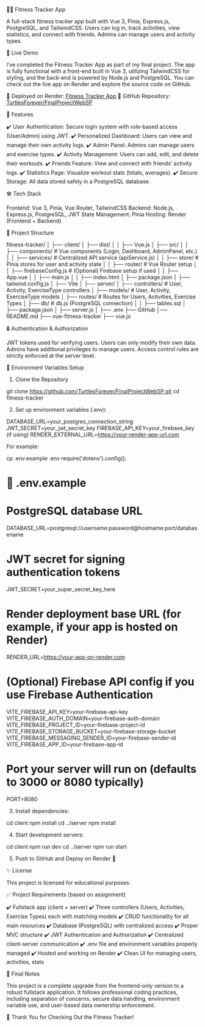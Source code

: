 🏋️‍♂️ Fitness Tracker App

A full-stack fitness tracker app built with Vue 3, Pinia, Express.js, PostgreSQL, and TailwindCSS.
Users can log in, track activities, view statistics, and connect with friends. Admins can manage users and activity types.

🚀 Live Demo

I’ve completed the Fitness Tracker App as part of my final project. The app is fully functional with a front-end built in Vue 3, utilizing TailwindCSS for styling, and the back-end is powered by Node.js and PostgreSQL. You can check out the live app on Render and explore the source code on GitHub.

🔗 Deployed on Render: [Fitness Tracker App](https://finalprojectwebsp.onrender.com)
🔗 GitHub Repository: [TurtlesForever/FinalProjectWebSP](https://github.com/TurtlesForever/FinalProjectWebSP/tree/main)

📌 Features

✔️ User Authentication: Secure login system with role-based access (User/Admin) using JWT.
✔️ Personalized Dashboard: Users can view and manage their own activity logs.
✔️ Admin Panel: Admins can manage users and exercise types.
✔️ Activity Management: Users can add, edit, and delete their workouts.
✔️ Friends Feature: View and connect with friends’ activity logs.
✔️ Statistics Page: Visualize workout stats (totals, averages).
✔️ Secure Storage: All data stored safely in a PostgreSQL database.

🛠️ Tech Stack

Frontend: Vue 3, Pinia, Vue Router, TailwindCSS
Backend: Node.js, Express.js, PostgreSQL, JWT
State Management: Pinia
Hosting: Render (Frontend + Backend)

📂 Project Structure

fitness-tracker/
│
├── client/
│   ├── dist/
│   │   ├── Vue.js
│   ├── src/
│   │   ├── components/         # Vue components (Login, Dashboard, AdminPanel, etc.)
│   │   ├── services/            # Centralized API service (apiService.js)
│   │   ├── store/               # Pinia stores for user and activity state
│   │   ├── router/              # Vue Router setup
│   │   ├── firebaseConfig.js    # (Optional) Firebase setup if used
│   │   ├── App.vue
│   │   ├── main.js
│   │   ├── index.html
│   ├── package.json
│   ├── tailwind.config.js
│   ├── Vite
│
├── server/
│   ├── controllers/             # User, Activity, ExerciseType controllers
│   ├── models/                  # User, Activity, ExerciseType models
│   ├── routes/                  # Routes for Users, Activities, Exercise Types
│   ├── db/                      # db.js (PostgreSQL connection)
│   │   ├── tables.sql
│   ├── package.json
│   ├── server.js
│
├── .env
├── GitHub
│── README.md
├── vue-fitness-tracker
├── vue.js

🔒 Authentication & Authorization

JWT tokens used for verifying users.
Users can only modify their own data.
Admins have additional privileges to manage users.
Access control rules are strictly enforced at the server level.

📄 Environment Variables Setup

1. Clone the Repository

git clone https://github.com/TurtlesForever/FinalProjectWebSP.git
cd fitness-tracker

2. Set up environment variables (.env):

DATABASE_URL=your_postgres_connection_string
JWT_SECRET=your_jwt_secret_key
FIREBASE_API_KEY=your_firebase_key (if using)
RENDER_EXTERNAL_URL=https://your-render-app-url.com

For example:

cp .env.example .env
require('dotenv').config();

# 📂 .env.example

# PostgreSQL database URL
DATABASE_URL=postgresql://username:password@hostname:port/databasename

# JWT secret for signing authentication tokens
JWT_SECRET=your_super_secret_key_here

# Render deployment base URL (for example, if your app is hosted on Render)
RENDER_URL=https://your-app-on-render.com

# (Optional) Firebase API config if you use Firebase Authentication
VITE_FIREBASE_API_KEY=your-firebase-api-key
VITE_FIREBASE_AUTH_DOMAIN=your-firebase-auth-domain
VITE_FIREBASE_PROJECT_ID=your-firebase-project-id
VITE_FIREBASE_STORAGE_BUCKET=your-firebase-storage-bucket
VITE_FIREBASE_MESSAGING_SENDER_ID=your-firebase-sender-id
VITE_FIREBASE_APP_ID=your-firebase-app-id

# Port your server will run on (defaults to 3000 or 8080 typically)
PORT=8080

3. Install dependencies:

cd client
npm install
cd ../server
npm install

4. Start development servers:

cd client
npm run dev
cd ../server
npm run start

5. Push to GitHub and Deploy on Render 🚀

✨ License

This project is licensed for educational purposes.

✅ Project Requirements (based on assignment)

✔️ Fullstack app (client + server)
✔️ Three controllers (Users, Activities, Exercise Types) each with matching models
✔️ CRUD functionality for all main resources
✔️ Database (PostgreSQL) with centralized access
✔️ Proper MVC structure
✔️ JWT Authentication and Authorization
✔️ Centralized client-server communication
✔️ .env file and environment variables properly managed
✔️ Hosted and working on Render
✔️ Clean UI for managing users, activities, stats

📣 Final Notes

This project is a complete upgrade from the frontend-only version to a robust fullstack application.
It follows professional coding practices, including separation of concerns, secure data handling, environment variable use, and user-based data ownership enforcement.

🙌 Thank You for Checking Out the Fitness Tracker!